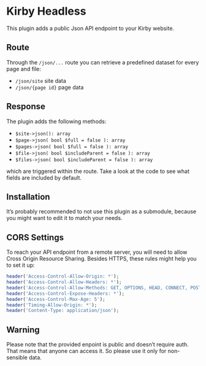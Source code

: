 # Kirby Headless

This plugin adds a public Json API endpoint to your Kirby website.

## Route

Through the `/json/...` route you can retrieve a predefined dataset for every page and file:
- `/json/site` site data
- `/json/{page id}` page data

## Response

The plugin adds the following methods:

- `$site->json(): array`
- `$page->json( bool $full = false ): array`
- `$pages->json( bool $full = false ): array`
- `$file->json( bool $includeParent = false ): array`
- `$files->json( bool $includeParent = false ): array`

which are triggered within the route. Take a look at the code to see what fields are included by default.

## Installation

It’s probably recommended to not use this plugin as a submodule, because you might want to edit it to match your needs.

## CORS Settings

To reach your API endpoint from a remote server, you will need to allow Cross Origin Resource Sharing. Besides HTTPS, these rules might help you to set it up:
```php
header('Access-Control-Allow-Origin: *');
header('Access-Control-Allow-Headers: *');
header('Access-Control-Allow-Methods: GET, OPTIONS, HEAD, CONNECT, POST');
header('Access-Control-Expose-Headers: *');
header('Access-Control-Max-Age: 5');
header('Timing-Allow-Origin: *');
header('Content-Type: application/json');
```

## Warning

Please note that the provided enpoint is public and doesn’t require auth. That means that anyone can access it. So please use it only for non-sensible data.
